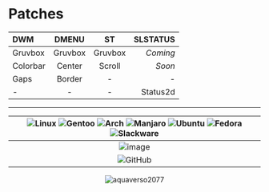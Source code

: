 # Patches
| DWM | DMENU | ST| SLSTATUS |
|:-- |:--:| :--:|  --:|
| Gruvbox | Gruvbox   | Gruvbox  | _Coming_ |
| Colorbar | Center    | Scroll    | _Soon_ |
| Gaps | Border | - | - |
| - | - | - | Status2d |
---
| ![Linux](https://img.shields.io/badge/Linux-FCC624?style=for-the-badge&logo=linux&logoColor=black) ![Gentoo](https://img.shields.io/badge/Gentoo-54487A?style=for-the-badge&logo=gentoo&logoColor=white) ![Arch](https://img.shields.io/badge/Arch%20Linux-1793D1?logo=arch-linux&logoColor=fff&style=for-the-badge) ![Manjaro](https://img.shields.io/badge/Manjaro-35BF5C?style=for-the-badge&logo=Manjaro&logoColor=white) ![Ubuntu](https://img.shields.io/badge/Ubuntu-E95420?style=for-the-badge&logo=ubuntu&logoColor=white) ![Fedora](https://img.shields.io/badge/Fedora-294172?style=for-the-badge&logo=fedora&logoColor=white) ![Slackware](https://img.shields.io/badge/-Slackware-%231357BD?style=for-the-badge&logo=slackware&logoColor=white) |
|:--:|
| ![image](https://github.com/aquaverso2077/dots/assets/149948716/0fac3da0-b893-4f28-8712-6d76c1f6cf7a) |
| ![GitHub](https://img.shields.io/badge/github-%23121011.svg?style=for-the-badge&logo=github&logoColor=white) |
<p align="center"> <img src="https://komarev.com/ghpvc/?username=aquaverso2077&label=Profile%20views&color=0e75b6&style=flat" alt="aquaverso2077" /> </p>

